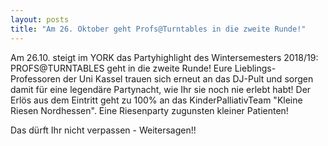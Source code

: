 ```yaml
---
layout: posts
title: "Am 26. Oktober geht Profs@Turntables in die zweite Runde!"
---
```


Am 26.10. steigt im YORK das Partyhighlight des Wintersemesters 2018/19:
PROFS@TURNTABLES geht in die zweite Runde! Eure Lieblings-Professoren der
Uni Kassel trauen sich erneut an das DJ-Pult und sorgen damit für eine
legendäre Partynacht, wie Ihr sie noch nie erlebt habt! Der Erlös aus dem
Eintritt geht zu 100% an das KinderPalliativTeam "Kleine Riesen Nordhessen".
Eine Riesenparty zugunsten kleiner Patienten!

Das dürft Ihr nicht verpassen - Weitersagen!!
